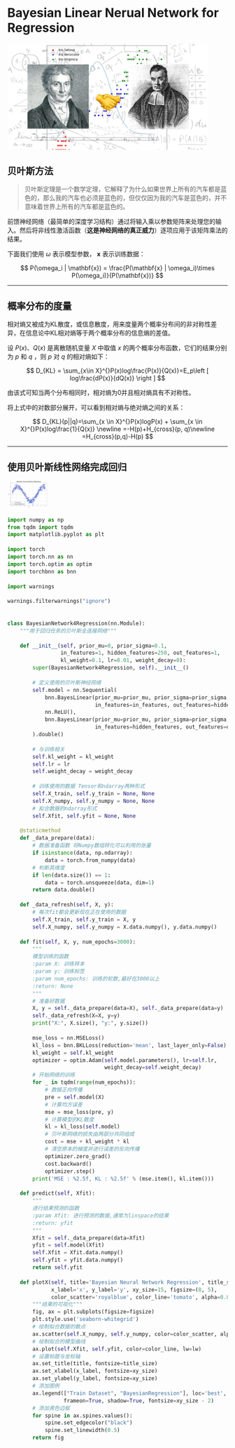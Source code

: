 # Bayesian Linear Nerual Network for Regression

<img src="./images/background.jpg" alt="background" style="zoom:45%;" />

## 贝叶斯方法

> 贝叶斯定理是一个数学定理，它解释了为什么如果世界上所有的汽车都是蓝色的，那么我的汽车也必须是蓝色的，但仅仅因为我的汽车是蓝色的，并不意味着世界上所有的汽车都是蓝色的。

前馈神经网络（最简单的深度学习结构）通过将输入乘以参数矩阵来处理您的输入。然后将非线性激活函数（**这是神经网络的真正威力**）逐项应用于该矩阵乘法的结果。

下面我们使用 $\omega$ 表示模型参数， $\mathbf{x}$ 表示训练数据：

$$
P(\omega_i | \mathbf{x}) = \frac{P(\mathbf{x} | \omega_i)\times P(\omega_i)}{P(\mathbf{x})}
$$

---

## 概率分布的度量

相对熵又被成为KL散度，或信息散度，用来度量两个概率分布间的非对称性差异，在信息论中KL相对熵等于两个概率分布的信息熵的差值。

设 $P(x)、Q(x)$ 是离散随机变量 $X$ 中取值 $x$ 的两个概率分布函数，它们的结果分别为 $p$ 和 $q$ ，则 $p$ 对 $q$ 的相对熵如下：

$$
D_{KL} = \sum_{x\in X}^{}P(x)log\frac{P(x)}{Q(x)}=E_p\left [ log\frac{dP(x)}{dQ(x)} \right ]
$$

由该式可知当两个分布相同时，相对熵为0并且相对熵具有不对称性。

将上式中的对数部分展开，可以看到相对熵与绝对熵之间的关系：

$$
D_{KL}(p||q)=\sum_{x \in X}^{}P(x)logP(x) + \sum_{x \in X}^{}P(x)log\frac{1}{Q(x)}  \newline 
=-H(p)+H_{cross}(p, q)\newline =H_{cross}(p,q)-H(p)
$$

---

## 使用贝叶斯线性网络完成回归

<img src="./images/%E8%B4%9D%E5%8F%B6%E6%96%AF%E7%BD%91%E7%BB%9C%E5%9B%9E%E5%BD%92.jpg" alt="贝叶斯网络回归" style="zoom:9%;" />

~~~python
import numpy as np
from tqdm import tqdm
import matplotlib.pyplot as plt

import torch
import torch.nn as nn
import torch.optim as optim
import torchbnn as bnn

import warnings

warnings.filterwarnings("ignore")


class BayesianNetwork4Regression(nn.Module):
    """用于回归任务的贝叶斯全连接网络"""

    def __init__(self, prior_mu=0, prior_sigma=0.1,
                 in_features=1, hidden_features=250, out_features=1,
                 kl_weight=0.1, lr=0.01, weight_decay=0):
        super(BayesianNetwork4Regression, self).__init__()
        
        # 定义使用的贝叶斯神经网络
        self.model = nn.Sequential(
            bnn.BayesLinear(prior_mu=prior_mu, prior_sigma=prior_sigma,
                            in_features=in_features, out_features=hidden_features),
            nn.ReLU(),
            bnn.BayesLinear(prior_mu=prior_mu, prior_sigma=prior_sigma,
                            in_features=hidden_features, out_features=out_features),
        ).double()

        # 与训练相关
        self.kl_weight = kl_weight
        self.lr = lr
        self.weight_decay = weight_decay

        # 训练使用的数据 Tensor和ndarray两种形式
        self.X_train, self.y_train = None, None
        self.X_numpy, self.y_numpy = None, None
        # 拟合数据的ndarray形式
        self.Xfit, self.yfit = None, None

    @staticmethod
    def _data_prepare(data):
        # 数据准备函数 将Numpy数组转化可以利用的张量
        if isinstance(data, np.ndarray):
            data = torch.from_numpy(data)
        # 判断其维度
        if len(data.size()) == 1:
            data = torch.unsqueeze(data, dim=1)
        return data.double()

    def _data_refresh(self, X, y):
        # 每次fit都会更新现在正在使用的数据
        self.X_train, self.y_train = X, y
        self.X_numpy, self.y_numpy = X.data.numpy(), y.data.numpy()

    def fit(self, X, y, num_epochs=3000):
        """
        模型训练的函数
        :param X: 训练样本
        :param y: 训练标签
        :param num_epochs: 训练的轮数,最好在3000以上
        :return: None
        """
        # 准备好数据
        X, y = self._data_prepare(data=X), self._data_prepare(data=y)
        self._data_refresh(X=X, y=y)
        print("X:", X.size(), "y:", y.size())

        mse_loss = nn.MSELoss()
        kl_loss = bnn.BKLLoss(reduction='mean', last_layer_only=False)
        kl_weight = self.kl_weight
        optimizer = optim.Adam(self.model.parameters(), lr=self.lr,
                               weight_decay=self.weight_decay)
        # 开始网络的训练
        for _ in tqdm(range(num_epochs)):
            # 数据正向传播
            pre = self.model(X)
            # 计算均方误差
            mse = mse_loss(pre, y)
            # 计算模型的KL散度
            kl = kl_loss(self.model)
            # 贝叶斯网络的损失由两部分共同组成
            cost = mse + kl_weight * kl
            # 清空原本的梯度并进行误差的反向传播
            optimizer.zero_grad()
            cost.backward()
            optimizer.step()
        print('MSE : %2.5f, KL : %2.5f' % (mse.item(), kl.item()))

    def predict(self, Xfit):
        """
        进行结果预测的函数
        :param Xfit: 进行预测的数据,通常为linspace的结果
        :return: yfit
        """
        Xfit = self._data_prepare(data=Xfit)
        yfit = self.model(Xfit)
        self.Xfit = Xfit.data.numpy()
        self.yfit = yfit.data.numpy()
        return self.yfit

    def plotX(self, title='Bayesian Neural Network Regression', title_size=18,
              x_label='x', y_label='y', xy_size=15, figsize=(8, 5),
              color_scatter='royalblue', color_line='tomato', alpha=0.8, lw=2):
        """结果的可视化"""
        fig, ax = plt.subplots(figsize=figsize)
        plt.style.use('seaborn-whitegrid')
        # 绘制拟合数据的散点
        ax.scatter(self.X_numpy, self.y_numpy, color=color_scatter, alpha=alpha)
        # 绘制拟合的模型曲线
        ax.plot(self.Xfit, self.yfit, color=color_line, lw=lw)
        # 设置标题与坐标轴
        ax.set_title(title, fontsize=title_size)
        ax.set_xlabel(x_label, fontsize=xy_size)
        ax.set_ylabel(y_label, fontsize=xy_size)
        # 添加图例
        ax.legend(["Train Dataset", "BayesianRegression"], loc='best',
                  frameon=True, shadow=True, fontsize=xy_size - 2)
        # 添加黑色边框
        for spine in ax.spines.values():
            spine.set_edgecolor("black")
            spine.set_linewidth(0.5)
        return fig
~~~







